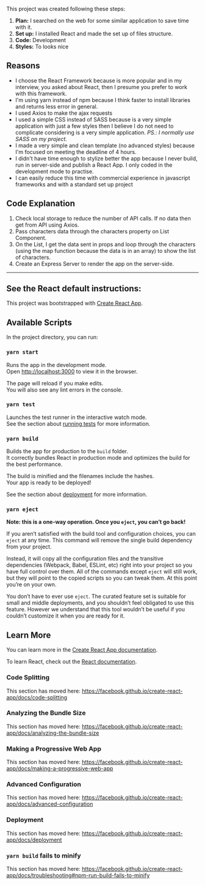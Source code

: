 This project was created following these steps:

1. **Plan:** I searched on the web for some similar application to save time with it.
2. **Set up:** I installed React and made the set up of files structure.
3. **Code:** Development
4. **Styles:** To looks nice

## Reasons
- I choose the React Framework because is more popular and in my interview, you asked about React, then I presume you prefer to work with this framework.
- I'm using yarn instead of npm because I think faster to install libraries and returns less error in general.
- I used Axios to make the ajax requests
- I used a simple CSS instead of SASS because is a very simple application with just a few styles then I believe I do not need to complicate considering is a very simple application.
*PS.: I normally use SASS on my project.*
- I made a very simple and clean template (no advanced styles) because I'm focused on meeting the deadline of 4 hours.
- I didn't have time enough to stylize better the app because I never build, run in server-side and publish a React App. I only coded in the development mode to practise.
- I can easily reduce this time with commercial experience in javascript frameworks and with a standard set up project

## Code Explanation

1. Check local storage to reduce the number of API calls. If no data then get from API using Axios.
2. Pass characters data through the characters property on List Component.
3. On the List, I get the data sent in props and loop through the characters (using the map function because the data is in an array) to show the list of characters.
4. Create an Express Server to render the app on the server-side.

---------------

## See the React default instructions:

This project was bootstrapped with [Create React App](https://github.com/facebook/create-react-app).

## Available Scripts

In the project directory, you can run:

### `yarn start`

Runs the app in the development mode.<br />
Open [http://localhost:3000](http://localhost:3000) to view it in the browser.

The page will reload if you make edits.<br />
You will also see any lint errors in the console.

### `yarn test`

Launches the test runner in the interactive watch mode.<br />
See the section about [running tests](https://facebook.github.io/create-react-app/docs/running-tests) for more information.

### `yarn build`

Builds the app for production to the `build` folder.<br />
It correctly bundles React in production mode and optimizes the build for the best performance.

The build is minified and the filenames include the hashes.<br />
Your app is ready to be deployed!

See the section about [deployment](https://facebook.github.io/create-react-app/docs/deployment) for more information.

### `yarn eject`

**Note: this is a one-way operation. Once you `eject`, you can’t go back!**

If you aren’t satisfied with the build tool and configuration choices, you can `eject` at any time. This command will remove the single build dependency from your project.

Instead, it will copy all the configuration files and the transitive dependencies (Webpack, Babel, ESLint, etc) right into your project so you have full control over them. All of the commands except `eject` will still work, but they will point to the copied scripts so you can tweak them. At this point you’re on your own.

You don’t have to ever use `eject`. The curated feature set is suitable for small and middle deployments, and you shouldn’t feel obligated to use this feature. However we understand that this tool wouldn’t be useful if you couldn’t customize it when you are ready for it.

## Learn More

You can learn more in the [Create React App documentation](https://facebook.github.io/create-react-app/docs/getting-started).

To learn React, check out the [React documentation](https://reactjs.org/).

### Code Splitting

This section has moved here: https://facebook.github.io/create-react-app/docs/code-splitting

### Analyzing the Bundle Size

This section has moved here: https://facebook.github.io/create-react-app/docs/analyzing-the-bundle-size

### Making a Progressive Web App

This section has moved here: https://facebook.github.io/create-react-app/docs/making-a-progressive-web-app

### Advanced Configuration

This section has moved here: https://facebook.github.io/create-react-app/docs/advanced-configuration

### Deployment

This section has moved here: https://facebook.github.io/create-react-app/docs/deployment

### `yarn build` fails to minify

This section has moved here: https://facebook.github.io/create-react-app/docs/troubleshooting#npm-run-build-fails-to-minify
